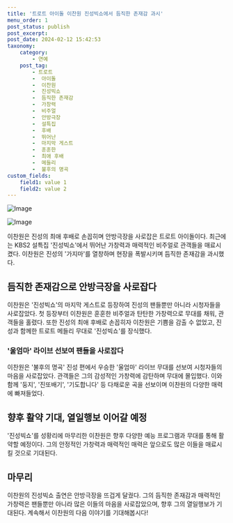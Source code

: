 ```yaml
---
title: '트로트 아이돌 이찬원 진성빅쇼에서 듬직한 존재감 과시'
menu_order: 1
post_status: publish
post_excerpt: 
post_date: 2024-02-12 15:42:53
taxonomy:
    category:
        - 연예
    post_tag:
        - 트로트
        -  아이돌
        -  이찬원
        -  진성빅쇼
        -  듬직한 존재감
        -  가창력
        -  비주얼
        -  안방극장
        -  설특집
        -  후배
        -  뛰어난
        -  마지막 게스트
        -  훈훈한
        -  최애 후배
        -  메들리
        -  불후의 명곡
custom_fields:
    field1: value 1
    field2: value 2
---
```


![Image](https://ssl.pstatic.net/mimgnews/image/629/2024/02/12/202475951707693280_20240212081701806.jpg?type=w540)

![Image](https://mimgnews.pstatic.net/image/629/2024/02/12/202468411707693300_20240212081701810.jpg?type=w540)

이찬원은 진성의 최애 후배로 손꼽히며 안방극장을 사로잡은 트로트 아이돌이다. 최근에는 KBS2 설특집 '진성빅쇼'에서 뛰어난 가창력과 매력적인 비주얼로 관객들을 매료시켰다. 이찬원은 진성의 '가지마'를 열창하며 현장을 폭발시키며 듬직한 존재감을 과시했다.
## 듬직한 존재감으로 안방극장을 사로잡다
이찬원은 '진성빅쇼'의 마지막 게스트로 등장하여 진성의 팬들뿐만 아니라 시청자들을 사로잡았다. 첫 등장부터 이찬원은 훈훈한 비주얼과 탄탄한 가창력으로 무대를 채워, 관객들을 홀렸다. 또한 진성의 최애 후배로 손꼽히자 이찬원은 기쁨을 감출 수 없었고, 진성과 함께한 트로트 메들리 무대로 '진성빅쇼'를 장식했다.
### '울엄마' 라이브 선보여 팬들을 사로잡다
이찬원은 '불후의 명곡' 진성 편에서 우승한 '울엄마' 라이브 무대를 선보여 시청자들의 마음을 사로잡았다. 관객들은 그의 감성적인 가창력에 감탄하며 무대에 몰입했다. 이와 함께 '둥지', '진또배기', '기도합니다' 등 다채로운 곡을 선보이며 이찬원의 다양한 매력에 빠져들었다.
## 향후 활약 기대, 열일행보 이어갈 예정
'진성빅쇼'를 성황리에 마무리한 이찬원은 향후 다양한 예능 프로그램과 무대를 통해 활약할 예정이다. 그의 안정적인 가창력과 매력적인 매력은 앞으로도 많은 이들을 매료시킬 것으로 기대된다.
## 마무리
이찬원의 진성빅쇼 출연은 안방극장을 뜨겁게 달궜다. 그의 듬직한 존재감과 매력적인 가창력은 팬들뿐만 아니라 많은 이들의 마음을 사로잡았으며, 향후 그의 열일행보가 기대된다. 계속해서 이찬원의 다음 이야기를 기대해봅시다!
